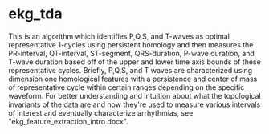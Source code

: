 # ekg_tda
This is an algorithm which identifies P,Q,S, and T-waves as optimal representative 1-cycles using persistent homology and then measures the PR-interval, QT-interval, ST-segment, QRS-duration, P-wave duration, and T-wave duration based off of the
upper and lower time axis bounds of these representative cycles. Briefly, P,Q,S, and T waves are characterized using dimension one homological features with a persistence and center of mass of representative cycle within certain ranges depending on the specific waveform. For better understanding and intuition about what the topological invariants of the data are and how they're used to measure various intervals of interest and eventually characterize arrhythmias, see "ekg_feature_extraction_intro.docx".
